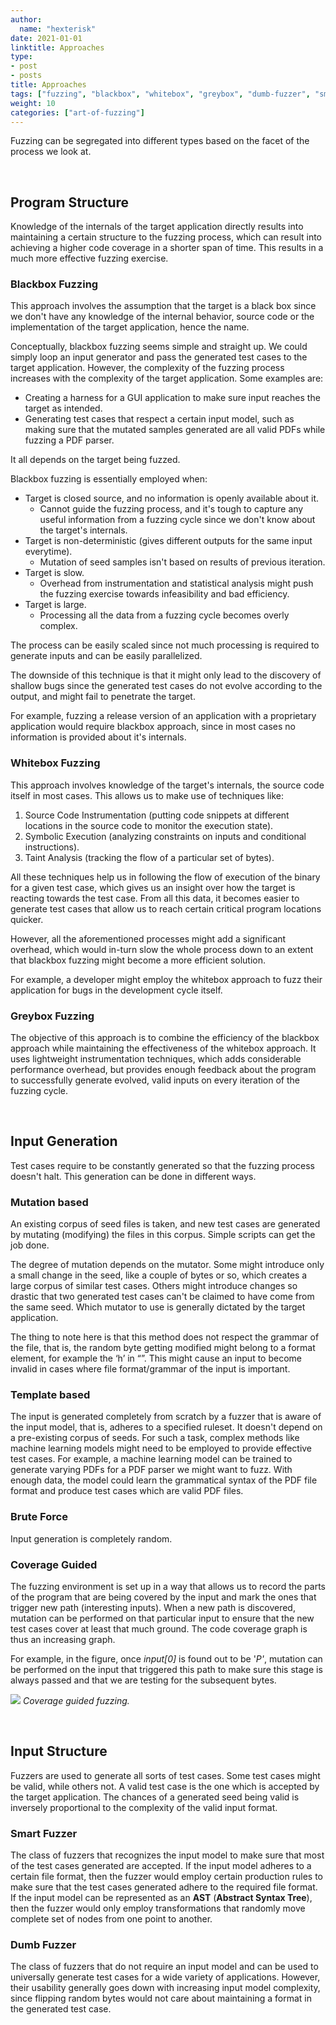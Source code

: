 ```yaml
---
author:
  name: "hexterisk"
date: 2021-01-01
linktitle: Approaches
type:
- post
- posts
title: Approaches
tags: ["fuzzing", "blackbox", "whitebox", "greybox", "dumb-fuzzer", "smart-fuzzer", "coverage-guided", "mutator"]
weight: 10
categories: ["art-of-fuzzing"]
---
```


Fuzzing can be segregated into different types based on the facet of the process we look at.

&nbsp;

## Program Structure

Knowledge of the internals of the target application directly results into maintaining a certain structure to the fuzzing process, which can result into achieving a higher code coverage in a shorter span of time. This results in a much more effective fuzzing exercise.

### Blackbox Fuzzing

This approach involves the assumption that the target is a black box since we don't have any knowledge of the internal behavior, source code or the implementation of the target application, hence the name.

Conceptually, blackbox fuzzing seems simple and straight up. We could simply loop an input generator and pass the generated test cases to the target application. However, the complexity of the fuzzing process increases with the complexity of the target application. Some examples are:

*   Creating a harness for a GUI application to make sure input reaches the target as intended.
*   Generating test cases that respect a certain input model, such as making sure that the mutated samples generated are all valid PDFs while fuzzing a PDF parser.

It all depends on the target being fuzzed.

Blackbox fuzzing is essentially employed when:

*   Target is closed source, and no information is openly available about it.
    *   Cannot guide the fuzzing process, and it's tough to capture any useful information from a fuzzing cycle since we don't know about the target's internals.
*   Target is non-deterministic (gives different outputs for the same input everytime).
    *   Mutation of seed samples isn't based on results of previous iteration.
*   Target is slow.
    *   Overhead from instrumentation and statistical analysis might push the fuzzing exercise towards infeasibility and bad efficiency.
*   Target is large.
    *   Processing all the data from a fuzzing cycle becomes overly complex.

The process can be easily scaled since not much processing is required to generate inputs and can be easily parallelized.

The downside of this technique is that it might only lead to the discovery of shallow bugs since the generated test cases do not evolve according to the output, and might fail to penetrate the target.

For example, fuzzing a release version of an application with a proprietary application would require blackbox approach, since in most cases no information is provided about it's internals.

### Whitebox Fuzzing

This approach involves knowledge of the target's internals, the source code itself in most cases. This allows us to make use of techniques like:

1.  Source Code Instrumentation (putting code snippets at different locations in the source code to monitor the execution state).
2.  Symbolic Execution (analyzing constraints on inputs and conditional instructions).
3.  Taint Analysis (tracking the flow of a particular set of bytes).

All these techniques help us in following the flow of execution of the binary for a given test case, which gives us an insight over how the target is reacting towards the test case. From all this data, it becomes easier to generate test cases that allow us to reach certain critical program locations quicker.

However, all the aforementioned processes might add a significant overhead, which would in-turn slow the whole process down to an extent that blackbox fuzzing might become a more efficient solution.

For example, a developer might employ the whitebox approach to fuzz their application for bugs in the development cycle itself.

### Greybox Fuzzing

The objective of this approach is to combine the efficiency of the blackbox approach while maintaining the effectiveness of the whitebox approach. It uses lightweight instrumentation techniques, which adds considerable performance overhead, but provides enough feedback about the program to successfully generate evolved, valid inputs on every iteration of the fuzzing cycle.

&nbsp;

## Input Generation

Test cases require to be constantly generated so that the fuzzing process doesn't halt. This generation can be done in different ways.

### Mutation based

An existing corpus of seed files is taken, and new test cases are generated by mutating (modifying) the files in this corpus. Simple scripts can get the job done.

The degree of mutation depends on the mutator. Some might introduce only a small change in the seed, like a couple of bytes or so, which creates a large corpus of similar test cases. Others might introduce changes so drastic that two generated test cases can't be claimed to have come from the same seed. Which mutator to use is generally dictated by the target application.

The thing to note here is that this method does not respect the grammar of the file, that is, the random byte getting modified might belong to a format element, for example the ‘h’ in “<html>”. This might cause an input to become invalid in cases where file format/grammar of the input is important.

### Template based

The input is generated completely from scratch by a fuzzer that is aware of the input model, that is, adheres to a specified ruleset. It doesn't depend on a pre-existing corpus of seeds. For such a task, complex methods like machine learning models might need to be employed to provide effective test cases. For example, a machine learning model can be trained to generate varying PDFs for a PDF parser we might want to fuzz. With enough data, the model could learn the grammatical syntax of the PDF file format and produce test cases which are valid PDF files.

### Brute Force

Input generation is completely random.

### Coverage Guided

The fuzzing environment is set up in a way that allows us to record the parts of the program that are being covered by the input and mark the ones that trigger new path (interesting inputs). When a new path is discovered, mutation can be performed on that particular input to ensure that the new test cases cover at least that much ground. The code coverage graph is thus an increasing graph.

For example, in the figure, once _input\[0\]_ is found out to be '_P'_, mutation can be performed on the input that triggered this path to make sure this stage is always passed and that we are testing for the subsequent bytes.

![](/Fuzzing_Approaches/image.png)
_Coverage guided fuzzing._

&nbsp;

## Input Structure

Fuzzers are used to generate all sorts of test cases. Some test cases might be valid, while others not. A valid test case is the one which is accepted by the target application. The chances of a generated seed being valid is inversely proportional to the complexity of the valid input format.

### Smart Fuzzer

The class of fuzzers that recognizes the input model to make sure that most of the test cases generated are accepted. If the input model adheres to a certain file format, then the fuzzer would employ certain production rules to make sure that the test cases generated adhere to the required file format. If the input model can be represented as an **AST** (**Abstract Syntax Tree**), then the fuzzer would only employ transformations that randomly move complete set of nodes from one point to another.

### Dumb Fuzzer

The class of fuzzers that do not require an input model and can be used to universally generate test cases for a wide variety of applications. However, their usability generally goes down with increasing input model complexity, since flipping random bytes would not care about maintaining a format in the generated test case.